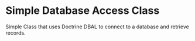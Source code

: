 Simple Database Access Class
==========

Simple Class that uses Doctrine DBAL to connect to a database and retrieve records.
